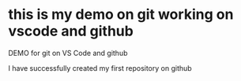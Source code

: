 # this is my demo on git working on vscode and github

DEMO for git on VS Code and github

I have successfully created my first repository on github